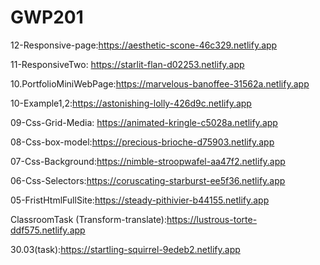 # GWP201
12-Responsive-page:https://aesthetic-scone-46c329.netlify.app

11-ResponsiveTwo: https://starlit-flan-d02253.netlify.app

10.PortfolioMiniWebPage:https://marvelous-banoffee-31562a.netlify.app


10-Example1,2:https://astonishing-lolly-426d9c.netlify.app

09-Css-Grid-Media: https://animated-kringle-c5028a.netlify.app 



08-Css-box-model:https://precious-brioche-d75903.netlify.app


07-Css-Background:https://nimble-stroopwafel-aa47f2.netlify.app


06-Css-Selectors:https://coruscating-starburst-ee5f36.netlify.app


05-FristHtmlFullSite:https://steady-pithivier-b44155.netlify.app

ClassroomTask (Transform-translate):https://lustrous-torte-ddf575.netlify.app

30.03(task):https://startling-squirrel-9edeb2.netlify.app


